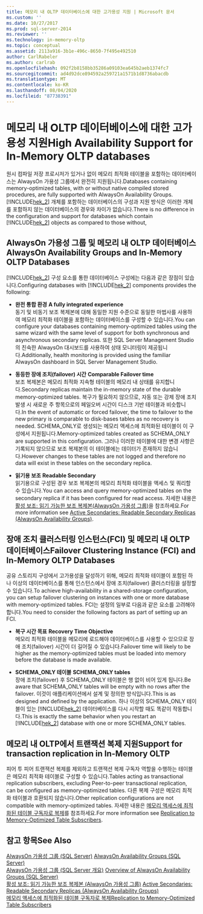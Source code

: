 ```yaml
---
title: 메모리 내 OLTP 데이터베이스에 대한 고가용성 지원 | Microsoft 문서
ms.custom: ''
ms.date: 10/27/2017
ms.prod: sql-server-2014
ms.reviewer: ''
ms.technology: in-memory-oltp
ms.topic: conceptual
ms.assetid: 2113a916-3b1e-496c-8650-7f495e492510
author: CarlRabeler
ms.author: carlrab
ms.openlocfilehash: 092f2b8158bb35286a09103ea645b2aeb1374fc7
ms.sourcegitcommit: ad4d92dce894592a259721a1571b1d8736abacdb
ms.translationtype: MT
ms.contentlocale: ko-KR
ms.lasthandoff: 08/04/2020
ms.locfileid: "87738391"
---
```

# <a name="high-availability-support-for-in-memory-oltp-databases"></a><span data-ttu-id="aae48-102">메모리 내 OLTP 데이터베이스에 대한 고가용성 지원</span><span class="sxs-lookup"><span data-stu-id="aae48-102">High Availability Support for In-Memory OLTP databases</span></span>
  <span data-ttu-id="aae48-103">원시 컴파일 저장 프로시저가 있거나 없이 메모리 최적화 테이블을 포함하는 데이터베이스는 AlwaysOn 가용성 그룹에서 완전히 지원됩니다.</span><span class="sxs-lookup"><span data-stu-id="aae48-103">Databases containing memory-optimized tables, with or without native compiled stored procedures, are fully supported with AlwaysOn Availability Groups.</span></span>  <span data-ttu-id="aae48-104">[!INCLUDE[hek_2](../../includes/hek-2-md.md)] 개체를 포함하는 데이터베이스의 구성과 지원 방식은 이러한 개체를 포함하지 않는 데이터베이스의 경우와 차이가 없습니다.</span><span class="sxs-lookup"><span data-stu-id="aae48-104">There is no difference in the configuration and support for databases which contain [!INCLUDE[hek_2](../../includes/hek-2-md.md)] objects as compared to those without,</span></span>  
  
## <a name="alwayson-availability-groups-and-in-memory-oltp-databases"></a><span data-ttu-id="aae48-105">AlwaysOn 가용성 그룹 및 메모리 내 OLTP 데이터베이스</span><span class="sxs-lookup"><span data-stu-id="aae48-105">AlwaysOn Availability Groups and In-Memory OLTP Databases</span></span>  
 <span data-ttu-id="aae48-106">[!INCLUDE[hek_2](../../includes/hek-2-md.md)] 구성 요소를 통한 데이터베이스 구성에는 다음과 같은 장점이 있습니다.</span><span class="sxs-lookup"><span data-stu-id="aae48-106">Configuring databases with [!INCLUDE[hek_2](../../includes/hek-2-md.md)] components provides the following:</span></span>  
  
-   <span data-ttu-id="aae48-107">**완전 통합 환경** </span><span class="sxs-lookup"><span data-stu-id="aae48-107">**A fully integrated experience** </span></span>  
    <span data-ttu-id="aae48-108">동기 및 비동기 보조 복제본에 대해 동일한 지원 수준으로 동일한 마법사를 사용하여 메모리 최적화 테이블을 포함하는 데이터베이스를 구성할 수 있습니다.</span><span class="sxs-lookup"><span data-stu-id="aae48-108">You can configure your databases containing memory-optimized tables using the same wizard with the same level of support for both synchronous and asynchronous secondary replicas.</span></span> <span data-ttu-id="aae48-109">또한 SQL Server Management Studio의 친숙한 AlwaysOn 대시보드를 사용하여 상태 모니터링이 제공됩니다.</span><span class="sxs-lookup"><span data-stu-id="aae48-109">Additionally, health monitoring is provided using the familiar AlwaysOn dashboard in SQL Server Management Studio.</span></span>  
  
-   <span data-ttu-id="aae48-110">**동등한 장애 조치(failover) 시간** </span><span class="sxs-lookup"><span data-stu-id="aae48-110">**Comparable Failover time** </span></span>  
    <span data-ttu-id="aae48-111">보조 복제본은 메모리 최적화 지속형 테이블의 메모리 내 상태를 유지합니다.</span><span class="sxs-lookup"><span data-stu-id="aae48-111">Secondary replicas maintain the in-memory state of the durable memory-optimized tables.</span></span> <span data-ttu-id="aae48-112">복구가 필요하지 않으므로, 자동 또는 강제 장애 조치 발생 시 새로운 주 항목으로의 페일오버 시간이 디스크 기반 테이블과 비슷합니다.</span><span class="sxs-lookup"><span data-stu-id="aae48-112">In the event of automatic or forced failover, the time to failover to the new primary is comparable to disk-bases tables as no recovery is needed.</span></span> <span data-ttu-id="aae48-113">SCHEMA_ONLY로 생성되는 메모리 액세스에 최적화된 테이블이 이 구성에서 지원됩니다.</span><span class="sxs-lookup"><span data-stu-id="aae48-113">Memory-optimized tables created as SCHEMA_ONLY are supported in this configuration.</span></span> <span data-ttu-id="aae48-114">그러나 이러한 테이블에 대한 변경 사항은 기록되지 않으므로 보조 복제본의 이 테이블에는 데이터가 존재하지 않습니다.</span><span class="sxs-lookup"><span data-stu-id="aae48-114">However changes to these tables are not logged and therefore no data will exist in these tables on the secondary replica.</span></span>  
  
-   <span data-ttu-id="aae48-115">**읽기용 보조** </span><span class="sxs-lookup"><span data-stu-id="aae48-115">**Readable Secondary** </span></span>  
    <span data-ttu-id="aae48-116">읽기용으로 구성된 경우 보조 복제본의 메모리 최적화 테이블을 액세스 및 쿼리할 수 있습니다.</span><span class="sxs-lookup"><span data-stu-id="aae48-116">You can access and query memory-optimized tables on the secondary replica if it has been configured for read access.</span></span> <span data-ttu-id="aae48-117">자세한 내용은 [활성 보조: 읽기 가능한 보조 복제본(AlwaysOn 가용성 그룹)](../../database-engine/availability-groups/windows/active-secondaries-readable-secondary-replicas-always-on-availability-groups.md)을 참조하세요.</span><span class="sxs-lookup"><span data-stu-id="aae48-117">For more information see [Active Secondaries: Readable Secondary Replicas (AlwaysOn Availability Groups)](../../database-engine/availability-groups/windows/active-secondaries-readable-secondary-replicas-always-on-availability-groups.md).</span></span>  
  
## <a name="failover-clustering-instance-fci-and-in-memory-oltp-databases"></a><span data-ttu-id="aae48-118">장애 조치 클러스터링 인스턴스(FCI) 및 메모리 내 OLTP 데이터베이스</span><span class="sxs-lookup"><span data-stu-id="aae48-118">Failover Clustering Instance (FCI) and In-Memory OLTP Databases</span></span>  
 <span data-ttu-id="aae48-119">공유 스토리지 구성에서 고가용성을 달성하기 위해, 메모리 최적화 테이블이 포함된 하나 이상의 데이터베이스를 통해 인스턴스에서 장애 조치(failover) 클러스터링을 설정할 수 있습니다.</span><span class="sxs-lookup"><span data-stu-id="aae48-119">To achieve high-availability in a shared-storage configuration, you can setup failover clustering on instances with one or more database with memory-optimized tables.</span></span> <span data-ttu-id="aae48-120">FCI는 설정의 일부로 다음과 같은 요소를 고려해야 합니다.</span><span class="sxs-lookup"><span data-stu-id="aae48-120">You need to consider the following factors as part of setting up an FCI.</span></span>  
  
-   <span data-ttu-id="aae48-121">**복구 시간 목표** </span><span class="sxs-lookup"><span data-stu-id="aae48-121">**Recovery Time Objective** </span></span>  
    <span data-ttu-id="aae48-122">메모리 최적화 테이블을 메모리에 로드해야 데이터베이스를 사용할 수 있으므로 장애 조치(failover) 시간이 더 길어질 수 있습니다.</span><span class="sxs-lookup"><span data-stu-id="aae48-122">Failover time will likely to be higher as the memory-optimized tables must be loaded into memory before the database is made available.</span></span>  
  
-   <span data-ttu-id="aae48-123">**SCHEMA_ONLY 테이블** </span><span class="sxs-lookup"><span data-stu-id="aae48-123">**SCHEMA_ONLY tables** </span></span>  
    <span data-ttu-id="aae48-124">장애 조치(failover) 후 SCHEMA_ONLY 테이블은 행 없이 비어 있게 됩니다.</span><span class="sxs-lookup"><span data-stu-id="aae48-124">Be aware that SCHEMA_ONLY tables will be empty with no rows after the failover.</span></span> <span data-ttu-id="aae48-125">이것이 애플리케이션에서 설계 및 정의한 방식입니다.</span><span class="sxs-lookup"><span data-stu-id="aae48-125">This is as designed and defined by the application.</span></span> <span data-ttu-id="aae48-126">하나 이상의 SCHEMA_ONLY 테이블이 있는 [!INCLUDE[hek_2](../../includes/hek-2-md.md)] 데이터베이스를 다시 시작할 때도 똑같이 작동합니다.</span><span class="sxs-lookup"><span data-stu-id="aae48-126">This is exactly the same behavior when you restart an [!INCLUDE[hek_2](../../includes/hek-2-md.md)] database with one or more SCHEMA_ONLY tables.</span></span>  
  
## <a name="support-for-transaction-replication-in-in-memory-oltp"></a><span data-ttu-id="aae48-127">메모리 내 OLTP에서 트랜잭션 복제 지원</span><span class="sxs-lookup"><span data-stu-id="aae48-127">Support for transaction replication in In-Memory OLTP</span></span>  
 <span data-ttu-id="aae48-128">피어 투 피어 트랜잭션 복제를 제외하고 트랜잭션 복제 구독자 역할을 수행하는 테이블은 메모리 최적화 테이블로 구성할 수 있습니다.</span><span class="sxs-lookup"><span data-stu-id="aae48-128">Tables acting as transactional replication subscribers, excluding Peer-to-peer transactional replication, can be configured as memory-optimized tables.</span></span> <span data-ttu-id="aae48-129">다른 복제 구성은 메모리 최적화 테이블과 호환되지 않습니다.</span><span class="sxs-lookup"><span data-stu-id="aae48-129">Other replication configurations are not compatible with memory-optimized tables.</span></span>  <span data-ttu-id="aae48-130">자세한 내용은 [메모리 액세스에 최적화된 테이블 구독자로 복제](../replication/replication-to-memory-optimized-table-subscribers.md)를 참조하세요.</span><span class="sxs-lookup"><span data-stu-id="aae48-130">For more information see [Replication to Memory-Optimized Table Subscribers](../replication/replication-to-memory-optimized-table-subscribers.md).</span></span>  
  
## <a name="see-also"></a><span data-ttu-id="aae48-131">참고 항목</span><span class="sxs-lookup"><span data-stu-id="aae48-131">See Also</span></span>  
 <span data-ttu-id="aae48-132">[AlwaysOn 가용성 그룹 (SQL Server)](../../database-engine/availability-groups/windows/always-on-availability-groups-sql-server.md) </span><span class="sxs-lookup"><span data-stu-id="aae48-132">[AlwaysOn Availability Groups (SQL Server)](../../database-engine/availability-groups/windows/always-on-availability-groups-sql-server.md) </span></span>  
 <span data-ttu-id="aae48-133">[AlwaysOn 가용성 그룹 &#40;SQL Server 개요&#41;](../../database-engine/availability-groups/windows/overview-of-always-on-availability-groups-sql-server.md) </span><span class="sxs-lookup"><span data-stu-id="aae48-133">[Overview of AlwaysOn Availability Groups &#40;SQL Server&#41;](../../database-engine/availability-groups/windows/overview-of-always-on-availability-groups-sql-server.md) </span></span>  
 <span data-ttu-id="aae48-134">[활성 보조: 읽기 가능한 보조 복제본 &#40;AlwaysOn 가용성 그룹&#41;](../../database-engine/availability-groups/windows/active-secondaries-readable-secondary-replicas-always-on-availability-groups.md) </span><span class="sxs-lookup"><span data-stu-id="aae48-134">[Active Secondaries: Readable Secondary Replicas &#40;AlwaysOn Availability Groups&#41;](../../database-engine/availability-groups/windows/active-secondaries-readable-secondary-replicas-always-on-availability-groups.md) </span></span>  
 [<span data-ttu-id="aae48-135">메모리 액세스에 최적화된 테이블 구독자로 복제</span><span class="sxs-lookup"><span data-stu-id="aae48-135">Replication to Memory-Optimized Table Subscribers</span></span>](../replication/replication-to-memory-optimized-table-subscribers.md)  
  
  
